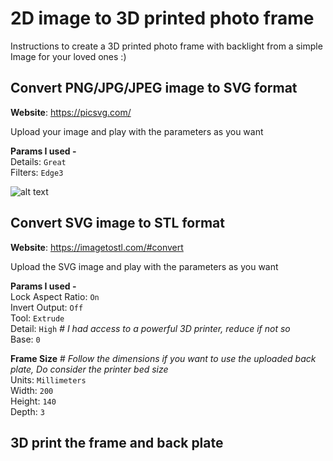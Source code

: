# 2D image to 3D printed photo frame  

Instructions to create a 3D printed photo frame with backlight from a simple Image for your loved ones :) 

## Convert PNG/JPG/JPEG image to SVG format
**Website**: https://picsvg.com/

Upload your image and play with the parameters as you want

**Params I used -** \
Details: ```Great``` \
Filters: ```Edge3```

![alt text](http://url/to/img.png)

## Convert SVG image to STL format 
**Website**: https://imagetostl.com/#convert

Upload the SVG image and play with the parameters as you want

**Params I used -** \
Lock Aspect Ratio: ```On``` \
Invert Output: ```Off``` \
Tool: ```Extrude``` \
Detail: ```High``` *# I had access to a powerful 3D printer, reduce if not so* \
Base: ```0``` 

**Frame Size** # *Follow the dimensions if you want to use the uploaded back plate, Do consider the printer bed size* \
Units: ```Millimeters``` \
Width: ```200``` \
Height: ```140``` \
Depth: ```3``` 

## 3D print the frame and back plate 

